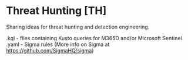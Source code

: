 # Threat Hunting [TH]
Sharing ideas for threat hunting and detection engineering. <br/>

.kql - files containing Kusto queries for M365D and/or Microsoft Sentinel <br/>
.yaml - Sigma rules (More info on Sigma at https://github.com/SigmaHQ/sigma) <br/>

